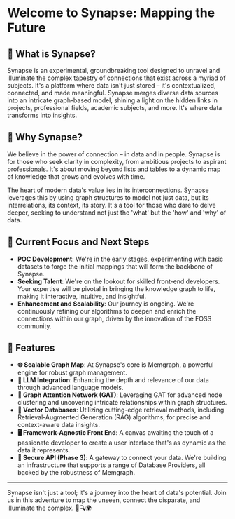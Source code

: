 # Welcome to Synapse: Mapping the Future

## 🧬 What is Synapse?

Synapse is an experimental, groundbreaking tool designed to unravel and illuminate the complex tapestry of connections that exist across a myriad of subjects. It's a platform where data isn't just stored – it's contextualized, connected, and made meaningful. Synapse merges diverse data sources into an intricate graph-based model, shining a light on the hidden links in projects, professional fields, academic subjects, and more. It's where data transforms into insights.

## 🌟 Why Synapse?

We believe in the power of connection – in data and in people. Synapse is for those who seek clarity in complexity, from ambitious projects to aspirant professionals. It's about moving beyond lists and tables to a dynamic map of knowledge that grows and evolves with time.

The heart of modern data's value lies in its interconnections. Synapse leverages this by using graph structures to model not just data, but its interrelations, its context, its story. It's a tool for those who dare to delve deeper, seeking to understand not just the 'what' but the 'how' and 'why' of data.

## 🔭 Current Focus and Next Steps

- **POC Development**: We're in the early stages, experimenting with basic datasets to forge the initial mappings that will form the backbone of Synapse.
- **Seeking Talent**: We're on the lookout for skilled front-end developers. Your expertise will be pivotal in bringing the knowledge graph to life, making it interactive, intuitive, and insightful.
- **Enhancement and Scalability**: Our journey is ongoing. We're continuously refining our algorithms to deepen and enrich the connections within our graph, driven by the innovation of the FOSS community.

## 🚀 Features

- **🌐 Scalable Graph Map**: At Synapse's core is Memgraph, a powerful engine for robust graph management.
- **🧠 LLM Integration**: Enhancing the depth and relevance of our data through advanced language models.
- **🌌 Graph Attention Network (GAT)**: Leveraging GAT for advanced node clustering and uncovering intricate relationships within graph structures.
- **🚀 Vector Databases**: Utilizing cutting-edge retrieval methods, including Retrieval-Augmented Generation (RAG) algorithms, for precise and context-aware data insights.
- **🖥️ Framework-Agnostic Front End**: A canvas awaiting the touch of a passionate developer to create a user interface that's as dynamic as the data it represents.
- **🔗 Secure API (Phase 3)**: A gateway to connect your data. We're building an infrastructure that supports a range of Database Providers, all backed by the robustness of Memgraph.

---

Synapse isn't just a tool; it's a journey into the heart of data's potential. Join us in this adventure to map the unseen, connect the disparate, and illuminate the complex. 🌌🔍🌍
